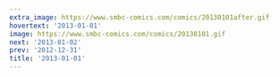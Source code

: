```yaml
---
extra_image: https://www.smbc-comics.com/comics/20130101after.gif
hovertext: '2013-01-01'
image: https://www.smbc-comics.com/comics/20130101.gif
next: '2013-01-02'
prev: '2012-12-31'
title: '2013-01-01'
---
```

